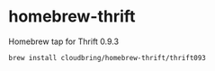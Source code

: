 # homebrew-thrift
Homebrew tap for Thrift 0.9.3 

```
brew install cloudbring/homebrew-thrift/thrift093
```
